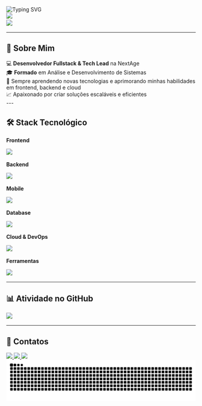 <div align="left">
  <img src="https://readme-typing-svg.herokuapp.com?font=Fira+Code&weight=600&size=28&duration=3000&pause=1000&color=9745F5&center=true&vCenter=true&width=435&lines=Olá%2C+sou+Felipe+Toledo!" alt="Typing SVG" />
</div>

<div align="left">
  <img src="https://github-readme-stats.vercel.app/api/top-langs/?username=felipetoledo88&layout=compact&langs_count=8&theme=midnight-purple&hide_border=true&bg_color=0D1117&title_color=9745F5&text_color=C9D1D9"/>
</div>

<div align="left">
  <img src="https://github-readme-streak-stats.herokuapp.com/?user=felipetoledo88&theme=midnight-purple&hide_border=true&background=0D1117&stroke=9745F5&ring=9745F5&fire=FF6B6B&currStreakLabel=C9D1D9"/>
</div>

---
<h2 align="left">🚀 Sobre Mim</h2>
<div align="left">
  💻 <strong>Desenvolvedor Fullstack & Tech Lead</strong> na NextAge<br>
  🎓 <strong>Formado</strong> em Análise e Desenvolvimento de Sistemas<br>
  🌱 Sempre aprendendo novas tecnologias e aprimorando minhas habilidades em frontend, backend e cloud<br>
  📈 Apaixonado por criar soluções escaláveis e eficientes
</div>
---
<h2 align="left">🛠️ Stack Tecnológico</h2>
<div align="left">
<!-- Frontend -->
<p><b>Frontend</b></p>
<img src="https://skillicons.dev/icons?i=react,angular,typescript,javascript,html,css&theme=dark" />
<!-- Backend -->
<p><b>Backend</b></p>
<img src="https://skillicons.dev/icons?i=nodejs,adonis,express,nestjs,springboot&theme=dark" />
<!-- Mobile -->
<p><b>Mobile</b></p>
<img src="https://skillicons.dev/icons?i=react&theme=dark" />
<!-- Database -->
<p><b>Database</b></p>
<img src="https://skillicons.dev/icons?i=mysql,postgresql,redis&theme=dark" />
<!-- Cloud & DevOps -->
<p><b>Cloud & DevOps</b></p>
<img src="https://skillicons.dev/icons?i=aws,gcp,azure,docker,git,github,kubernetes&theme=dark" />
<!-- Ferramentas -->
<p><b>Ferramentas</b></p>
<img src="https://skillicons.dev/icons?i=vscode,postman,confluence&theme=dark" />
</div>

---

<h2 align="left">📊 Atividade no GitHub</h2>
<div align="left">
  <img src="https://github-profile-summary-cards.vercel.app/api/cards/profile-details?username=felipetoledo88&theme=github_dark" />
</div>

---

<h2 align="left">🤝 Contatos</h2>
<div align="left">
  <a href="mailto:felipetoledo88@gmail.com">
    <img src="https://img.shields.io/badge/-Gmail-EA4335?style=for-the-badge&logo=gmail&logoColor=white" />
  </a>
  <a href="https://www.linkedin.com/in/felipe-toledo-25502a1a1/" target="_blank">
    <img src="https://img.shields.io/badge/-LinkedIn-0077B5?style=for-the-badge&logo=linkedin&logoColor=white" />
  </a>
  <a href="https://github.com/felipetoledo88" target="_blank">
    <img src="https://img.shields.io/badge/-GitHub-181717?style=for-the-badge&logo=github&logoColor=white" />
  </a>
</div>

<div align="left">
  <picture>
    <source media="(prefers-color-scheme: dark)" srcset="https://raw.githubusercontent.com/felipetoledo88/felipetoledo88/output/github-contribution-grid-snake-dark.svg">
    <source media="(prefers-color-scheme: light)" srcset="https://raw.githubusercontent.com/felipetoledo88/felipetoledo88/output/github-contribution-grid-snake.svg">
    <img alt="github contribution grid snake animation" src="https://raw.githubusercontent.com/felipetoledo88/felipetoledo88/output/github-contribution-grid-snake.svg">
  </picture>
</div>
